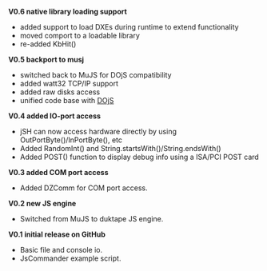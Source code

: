 **V0.6 native library loading support**
* added support to load DXEs during runtime to extend functionality
* moved comport to a loadable library
* re-added KbHit()

**V0.5 backport to musj**
* switched back to MuJS for DOjS compatibility
* added watt32 TCP/IP support
* added raw disks access
* unified code base with [DOjS](https://github.com/SuperIlu/DOjS)

**V0.4 added IO-port access**
* jSH can now access hardware directly by using OutPortByte()/InPortByte(), etc
* Added RandomInt() and String.startsWith()/String.endsWith()
* Added POST() function to display debug info using a ISA/PCI POST card

**V0.3 added COM port access**
* Added DZComm for COM port access.

**V0.2 new JS engine**
* Switched from MuJS to duktape JS engine.

**V0.1 initial release on GitHub**
* Basic file and console io.
* JsCommander example script.
